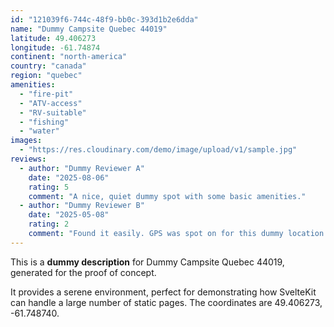 ```yaml
---
id: "121039f6-744c-48f9-bb0c-393d1b2e6dda"
name: "Dummy Campsite Quebec 44019"
latitude: 49.406273
longitude: -61.74874
continent: "north-america"
country: "canada"
region: "quebec"
amenities:
  - "fire-pit"
  - "ATV-access"
  - "RV-suitable"
  - "fishing"
  - "water"
images:
  - "https://res.cloudinary.com/demo/image/upload/v1/sample.jpg"
reviews:
  - author: "Dummy Reviewer A"
    date: "2025-08-06"
    rating: 5
    comment: "A nice, quiet dummy spot with some basic amenities."
  - author: "Dummy Reviewer B"
    date: "2025-05-08"
    rating: 2
    comment: "Found it easily. GPS was spot on for this dummy location."
---
```


This is a **dummy description** for Dummy Campsite Quebec 44019, generated for the proof of concept.

It provides a serene environment, perfect for demonstrating how SvelteKit can handle a large number of static pages. The coordinates are 49.406273, -61.748740.
